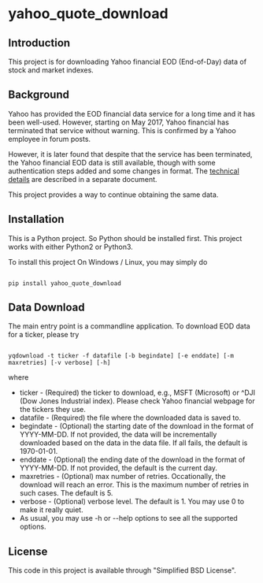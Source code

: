 # yahoo_quote_download

## Introduction
This project is for downloading Yahoo financial EOD (End-of-Day) data of stock and market indexes.

## Background
Yahoo has provided the EOD financial data service for a long time and it has been well-used. However, starting on May 2017, Yahoo financial has terminated that service without warning. This is confirmed by a Yahoo employee in forum posts.

However, it is later found that despite that the service has been terminated, the Yahoo financial EOD data is still available, though with some authentication steps added and some changes in format. The [technical details](https://github.com/c0redumb/yahoo_quote_download/blob/master/details.md) are described in a separate document.

This project provides a way to continue obtaining the same data.

## Installation
This is a Python project. So Python should be installed first. This project works with either Python2 or Python3.

To install this project On Windows / Linux, you may simply do
<pre><code>
pip install yahoo_quote_download
</code></pre>

## Data Download
The main entry point is a commandline application. To download EOD data for a ticker, please try
<pre><code>
yqdownload -t ticker -f datafile [-b begindate] [-e enddate] [-m maxretries] [-v verbose] [-h]
</code></pre>
where
* ticker - (Required) the ticker to download, e.g., MSFT (Microsoft) or ^DJI (Dow Jones Industrial index). Please check Yahoo financial webpage for the tickers they use.
* datafile - (Required) the file where the downloaded data is saved to.
* begindate - (Optional) the starting date of the download in the format of YYYY-MM-DD. If not provided, the data will be incrementally downloaded based on the data in the data file. If all fails, the default is 1970-01-01.
* enddate - (Optional) the ending date of the download in the format of YYYY-MM-DD. If not provided, the default is the current day.
* maxretries - (Optional) max number of retries. Occationally, the download will reach an error. This is the maximum number of retries in such cases. The default is 5.
* verbose - (Optional) verbose level. The default is 1. You may use 0 to make it really quiet.
* As usual, you may use -h or --help options to see all the supported options.

## License
This code in this project is available through "Simplified BSD License".
